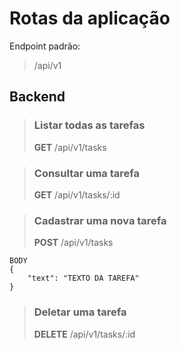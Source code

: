 # Rotas da aplicação

Endpoint padrão:
> /api/v1

## Backend

> ### Listar todas as tarefas
> **GET** /api/v1/tasks

> ### Consultar uma tarefa
> **GET** /api/v1/tasks/:id

> ### Cadastrar uma nova tarefa
> **POST** /api/v1/tasks
```
BODY
{
    "text": "TEXTO DA TAREFA"
}
```

> ### Deletar uma tarefa
> **DELETE** /api/v1/tasks/:id